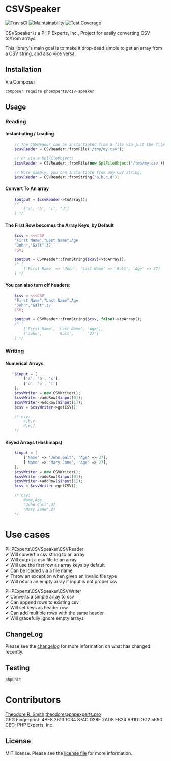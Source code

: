 # CSVSpeaker

[![TravisCI](https://travis-ci.org/phpexpertsinc/CSVSpeaker.svg?branch=master)](https://travis-ci.org/phpexpertsinc/CSVSpeaker)
[![Maintainability](https://api.codeclimate.com/v1/badges/78f849d7bdcca99eb720/maintainability)](https://codeclimate.com/github/phpexpertsinc/CSVSpeaker/maintainability)
[![Test Coverage](https://api.codeclimate.com/v1/badges/78f849d7bdcca99eb720/test_coverage)](https://codeclimate.com/github/phpexpertsinc/CSVSpeaker/test_coverage)

CSVSpeaker is a PHP Experts, Inc., Project for easily converting CSV to/from arrays.

This library's main goal is to make it drop-dead simple to get an array from a CSV string,
and also vice versa.

## Installation

Via Composer

```bash
composer require phpexperts/csv-speaker
```

## Usage

### Reading

#### Instantiating / Loading
```php
    // The CSVReader can be instantiated from a file via just the file's filename:
    $csvReader = CSVReader::fromFile('/tmp/my.csv');

    // or via a SplFileObject:
    $csvReader = CSVReader::fromFile(new SplFileObject('/tmp/my.csv'));

    // More simply, you can instantiate from any CSV string.
    $csvReader = CSVReader::fromString('a,b,c,d');
```

#### Convert To An array
```php
    $output = $csvReader->toArray();
    /* [
        ['a', 'b', 'c', 'd']
    ] */
```

#### The First Row becomes the Array Keys, by Default
```php
    $csv = <<<CSV
    "First Name","Last Name",Age
    "John","Galt",37
    CSV;

    $output = CSVReader::fromString($csv)->toArray();
    /* [
        ['First Name' => 'John', 'Last Name' => 'Galt', 'Age' => 37]
    ] */
```

#### You can also turn off headers:
```php
    $csv = <<<CSV
    "First Name","Last Name",Age
    "John","Galt",37
    CSV;

    $output = CSVReader::fromString($csv, false)->toArray();
    /* [
        ['First Name', 'Last Name', 'Age'],
        ['John',       'Galt',      '37']
    ] */
```

### Writing

#### Numerical Arrays
```php
    $input = [
        ['a', 'b', 'c'],
        ['d', 'e', 'f']
    ];
    $csvWriter = new CSVWriter();
    $csvWriter->addRow($input[0]);
    $csvWriter->addRow($input[1]);
    $csv = $csvWriter->getCSV();

    /* csv:
        a,b,c
        d,e,f
    */
```

#### Keyed Arrays (Hashmaps)
```php
    $input = [
        ['Name' => 'John Galt', 'Age' => 37],
        ['Name' => 'Mary Jane', 'Age' => 27],
    ];
    $csvWriter = new CSVWriter();
    $csvWriter->addRow($input[0]);
    $csvWriter->addRow($input[1]);
    $csv = $csvWriter->getCSV();

    /* csv:
        Name,Age
        "John Galt",37
        "Mary Jane",27
    */
```

# Use cases

PHPExperts\CSVSpeaker\CSVReader  
 ✔ Will convert a csv string to an array  
 ✔ Will output a csv file to an array  
 ✔ Will use the first row as array keys by default  
 ✔ Can be loaded via a file name  
 ✔ Throw an exception when given an invalid file type  
 ✔ Will return an empty array if input is not proper csv  

PHPExperts\CSVSpeaker\CSVWriter  
 ✔ Converts a simple array to csv  
 ✔ Can append rows to existing csv  
 ✔ Will set keys as header row  
 ✔ Can add multiple rows with the same header  
 ✔ Will gracefully ignore empty arrays


## ChangeLog

Please see the [changelog](CHANGELOG.md) for more information on what has changed recently.

## Testing

```bash
phpunit
```

# Contributors

[Theodore R. Smith](https://www.phpexperts.pro/]) <theodore@phpexperts.pro>  
GPG Fingerprint: 4BF8 2613 1C34 87AC D28F  2AD8 EB24 A91D D612 5690  
CEO: PHP Experts, Inc.

## License

MIT license. Please see the [license file](LICENSE) for more information.

